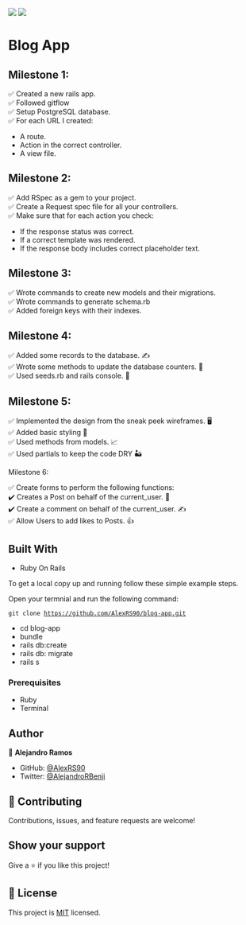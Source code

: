 ![](https://img.shields.io/badge/Microverse-blueviolet)
![](https://img.shields.io/badge/Ruby-red)

# Blog App

> 

## Milestone 1:

✅ Created a new rails app. <br>
✅ Followed gitflow <br>
✅ Setup PostgreSQL database. <br>
✅ For each URL I created: 
 - A route.
 - Action in the correct controller.
 - A view file.

## Milestone 2:

✅ Add RSpec as a gem to your project. <br>
✅ Create a Request spec file for all your controllers. <br>
✅ Make sure that for each action you check: <br>

 - If the response status was correct.
 - If a correct template was rendered.
 - If the response body includes correct placeholder text.

## Milestone 3:

✅ Wrote commands to create new models and their migrations. <br>
✅ Wrote commands to generate schema.rb <br>
✅ Added foreign keys with their indexes. <br>

## Milestone 4:

✅ Added some records to the database. ✍️ <br>
✅ Wrote some methods to update the database counters. 🔢 <br>
✅ Used seeds.rb and rails console. 🌱 <br>

## Milestone 5:

✅  Implemented the design from the sneak peek wireframes. 🖥️  <br>
✅  Added basic styling 🎨  <br>
✅  Used methods from models. 📈  <br>
✅  Used partials to keep the code DRY 🏜️  <br>

Milestone 6:

✅  Create forms to perform the following functions: <br>
      ✔️  Creates a Post on behalf of the current_user. 📄 <br>
      ✔️  Create a comment on behalf of the current_user. ✍️ <br>
✅  Allow Users to add likes to Posts. 👍 

## Built With

- Ruby On Rails

To get a local copy up and running follow these simple example steps.

Open your termnial and run the following command:

<code>git clone https://github.com/AlexRS90/blog-app.git</code>
 - cd blog-app
 - bundle
 - rails db:create
 - rails db: migrate
 - rails s

### Prerequisites

- Ruby
- Terminal

## Author

👤 **Alejandro Ramos**

- GitHub: [@AlexRS90](https://github.com/AlexRS90)
- Twitter: [@AlejandroRBenji](https://twitter.com/AlejandroRBenji)


## 🤝 Contributing

Contributions, issues, and feature requests are welcome!


## Show your support

Give a ⭐️ if you like this project!

## 📝 License

This project is [MIT](./MIT.md) licensed.